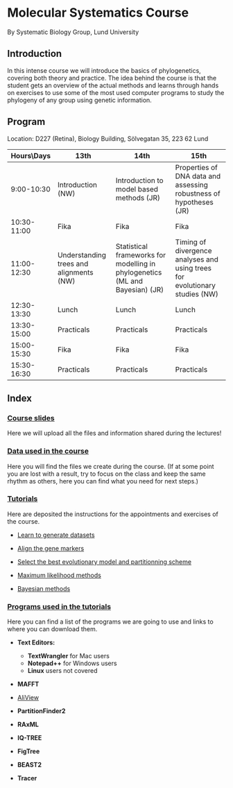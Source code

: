 # **Molecular Systematics Course**

By Systematic Biology Group, Lund University

## **Introduction**

In this intense course we will introduce the basics of phylogenetics, covering both theory and practice. The idea behind the course is that the student gets an overview of the actual methods and learns through hands on exercises to use some of the most used computer programs to study the phylogeny of any group using genetic information.

## **Program**

Location: D227 (Retina), Biology Building, Sölvegatan 35, 223 62 Lund


| Hours\Days | 13th | 14th | 15th |
| ---------- | ---- | ---- | ---- |
| 9:00-10:30 | Introduction (NW) | Introduction to model based methods (JR) | Properties of DNA data and assessing robustness of hypotheses (JR) |
| 10:30-11:00 | Fika | Fika | Fika |
| 11:00-12:30 | Understanding trees and alignments (NW) | Statistical frameworks for modelling in phylogenetics (ML and Bayesian) (JR) | Timing of divergence analyses and using trees for evolutionary studies (NW) |
| 12:30-13:30 | Lunch | Lunch | Lunch |
| 13:30-15:00 | Practicals | Practicals | Practicals |
| 15:00-15:30 | Fika | Fika | Fika |
| 15:30-16:30 | Practicals | Practicals | Practicals |




## **Index**

### [Course slides](../../tree/master/Lectures)

Here we will upload all the files and information shared during the lectures!


### [Data used in the course](../../tree/master/Data/)

Here you will find the files we create during the course. (If at some point you are lost with a result, try to focus on the class and keep the same rhythm as others, here you can find what you need for next steps.)


### [Tutorials](../../tree/master/Tutorials/)

Here are deposited the instructions for the appointments and exercises of the course.


 * [Learn to generate datasets](../../tree/master/Tutorials/1.DatasetManipulation/)
	
 * [Align the gene markers](../../tree/master/Tutorials/2.Alignments/)
 
 * [Select the best evolutionary model and partitionning scheme](../../tree/master/Tutorials/3.ModelSelection/)
 
 * [Maximum likelihood methods](../../tree/master/Tutorials/4.MaximumLikelihood/)
 
 * [Bayesian methods](../../tree/master/Tutorials/5.BayesianInference/)
 
 

### [Programs used in the tutorials](../../tree/master/Software/)

Here you can find a list of the programs we are going to use and links to where you can download them.
 
 * **Text Editors:**
   	- **TextWrangler** for Mac users
   	- **Notepad++** for Windows users
   	- **Linux** users not covered

 * **MAFFT**

 * [AliView](http://www.ormbunkar.se/aliview/downloads/)

 * **PartitionFinder2**

 * **RAxML**

 * **IQ-TREE**
	
 * **FigTree**

 * **BEAST2**

 * **Tracer**

